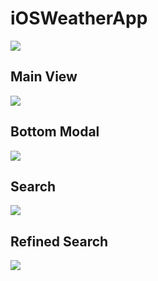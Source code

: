 # iOSWeatherApp


![](https://github.com/ThisIsNotJustin/iOSWeatherApp/blob/main/demo/ShareLocation.png)


Main View
---------
![](https://github.com/ThisIsNotJustin/iOSWeatherApp/blob/main/demo/weather.jpg)


Bottom Modal
---------
![](https://github.com/ThisIsNotJustin/iOSWeatherApp/blob/main/demo/BottomModal.png)


Search
---------
![](https://github.com/ThisIsNotJustin/iOSWeatherApp/blob/main/demo/SearchCity.png)


Refined Search
---------
![](https://github.com/ThisIsNotJustin/iOSWeatherApp/blob/main/demo/RefineSearch.png)
